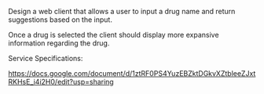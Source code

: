 Design a web client that allows a user to input a drug name and return suggestions based on the input.

Once a drug is selected the client should display more expansive information regarding the drug.

Service Specifications:

https://docs.google.com/document/d/1ztRF0PS4YuzEBZktDGkvXZtbleeZJxtRKHsE_i4i2H0/edit?usp=sharing
